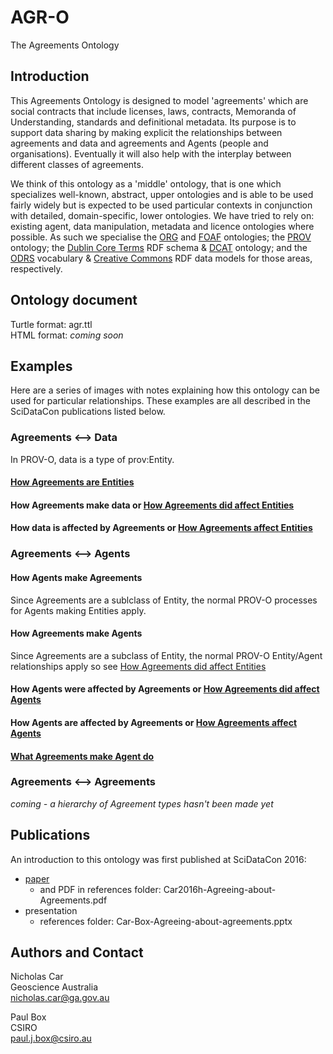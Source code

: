 # AGR-O
The Agreements Ontology

## Introduction
This Agreements Ontology is designed to model 'agreements' which are social contracts that include licenses, laws, contracts, Memoranda of Understanding, standards and definitional metadata. Its purpose is to support data sharing by making explicit the relationships between agreements and data and agreements and Agents (people and organisations). Eventually it will also help with the interplay between different classes of agreements.

We think of this ontology as a 'middle' ontology, that is one which specializes well-known, abstract, upper ontologies and is able to be used fairly widely but is expected to be used particular contexts in conjunction with detailed, domain-specific, lower ontologies. We have tried to rely on: existing agent, data manipulation, metadata and licence ontologies where possible. As such we specialise the [ORG](https://www.w3.org/TR/vocab-org/) and [FOAF](http://xmlns.com/foaf/spec/) ontologies; the [PROV](https://www.w3.org/TR/prov-o/) ontology;  the [Dublin Core Terms](http://dublincore.org/schemas/rdfs/) RDF schema & [DCAT](https://www.w3.org/TR/vocab-dcat/) ontology; and the [ODRS](http://schema.theodi.org/odrs/) vocabulary & [Creative Commons](https://creativecommons.org/ns) RDF data models for those areas, respectively.


## Ontology document
Turtle format: agr.ttl  
HTML format: *coming soon*


## Examples
Here are a series of images with notes explaining how this ontology can be used for particular relationships. These examples are all described in the SciDataCon publications listed below.

### Agreements <--> Data
In PROV-O, data is a type of prov:Entity.
#### [How Agreements are Entities](https://github.com/nicholascar/agr-o/blob/master/examples/how-agreements-are-entities.md)
#### How Agreements make data or [How Agreements did affect Entities](https://github.com/nicholascar/agr-o/blob/master/examples/how-agreements-affected-entities.md)
#### How data is affected by Agreements or [How Agreements affect Entities](https://github.com/nicholascar/agr-o/blob/master/examples/how-agreements-affect-entities.md)


### Agreements <--> Agents
#### How Agents make Agreements
Since Agreements are a sublclass of Entity, the normal PROV-O processes for Agents making Entities apply.
#### How Agreements make Agents
Since Agreements are a subclass of Entity, the normal PROV-O Entity/Agent relationships apply so see [How Agreements did affect Entities](https://github.com/nicholascar/agr-o/blob/master/examples/how-agreements-affected-entities.md)
#### How Agents were affected by Agreements or [How Agreements did affect Agents](https://github.com/nicholascar/agr-o/blob/master/examples/how-agreements-affected-agents.md)
#### How Agents are affected by Agreements or [How Agreements affect Agents](https://github.com/nicholascar/agr-o/blob/master/examples/how-agreements-affect-agents.md)
#### [What Agreements make Agent do](https://github.com/nicholascar/agr-o/blob/master/examples/what-agreements-make-agents-do.md)


### Agreements <--> Agreements
*coming - a hierarchy of Agreement types hasn't been made yet*


## Publications
An introduction to this ontology was first published at SciDataCon 2016:
* [paper](http://www.scidatacon.org/2016/sessions/37/paper/185/) 
	* and PDF in references folder: Car2016h-Agreeing-about-Agreements.pdf
* presentation
	* references folder: Car-Box-Agreeing-about-agreements.pptx


## Authors and Contact
Nicholas Car  
Geoscience Australia  
<nicholas.car@ga.gov.au>
  
Paul Box  
CSIRO  
<paul.j.box@csiro.au>
